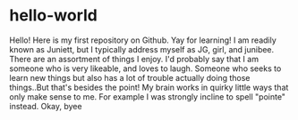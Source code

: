 # hello-world
Hello! Here is my first repository on Github. Yay for learning!
I am readily known as Juniett, but I typically address myself as JG, girl, and junibee.
There are an assortment of things I enjoy.
I'd probably say that I am someone who is very likeable, and loves to laugh. Someone who seeks to learn new things
but also has a lot of trouble actually doing those things..But that's besides the point!
My brain works in quirky little ways that only make sense to me. For example I was strongly incline to spell "pointe" instead.
Okay, byee
